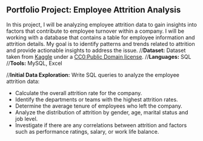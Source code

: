 ## Portfolio Project: Employee Attrition Analysis

In this project, I will be analyzing employee attrition data to gain insights into factors that contribute to employee turnover within a company. I will be working with a database that contains a table for employee information and attrition details. My goal is to identify patterns and trends related to attrition and provide actionable insights to address the issue.
//**Dataset:** Dataset taken from [Kaggle](https://www.kaggle.com/datasets/thedevastator/employee-attrition-and-factors) under a [CC0:Public Domain license](https://creativecommons.org/publicdomain/zero/1.0/).
//**Languages:** SQL
//**Tools:** MySQL, Excel

//**Initial Data Exploration:**
Write SQL queries to analyze the employee attrition data:
   - Calculate the overall attrition rate for the company.
   - Identify the departments or teams with the highest attrition rates.
   - Determine the average tenure of employees who left the company.
   - Analyze the distribution of attrition by gender, age, marital status and job level.
   - Investigate if there are any correlations between attrition and factors such as performance ratings, salary, or work life balance.


